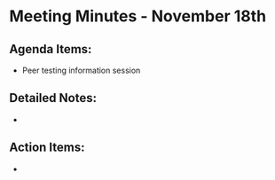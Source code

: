 # Meeting Minutes - November 18th

## Agenda Items:
- Peer testing information session

## Detailed Notes:
- 

## Action Items:
- 

